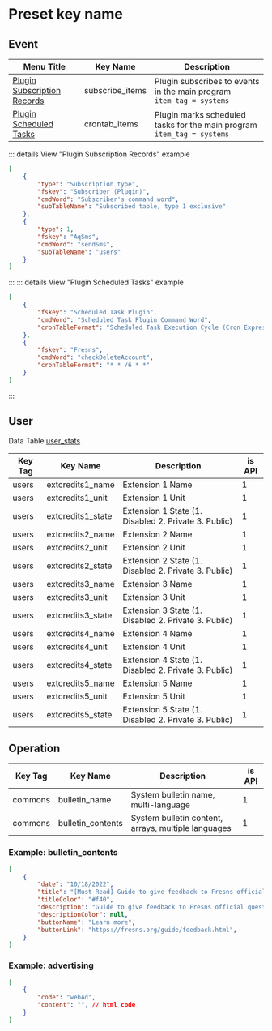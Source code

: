 # Preset key name

## Event

| Menu Title | Key Name | Description |
| --- | --- | --- |
| [Plugin Subscription Records](../../extensions/plugin/functions.md#subscribe-database-table-activity) | subscribe_items | Plugin subscribes to events in the main program `item_tag = systems` |
| [Plugin Scheduled Tasks](../../extensions/plugin/functions.md#crontab) | crontab_items | Plugin marks scheduled tasks for the main program `item_tag = systems` |

::: details View "Plugin Subscription Records" example
```json
[
    {
        "type": "Subscription type",
        "fskey": "Subscriber (Plugin)",
        "cmdWord": "Subscriber's command word",
        "subTableName": "Subscribed table, type 1 exclusive"
    },
    {
        "type": 1,
        "fskey": "AqSms",
        "cmdWord": "sendSms",
        "subTableName": "users"
    }
]
```
:::
::: details View "Plugin Scheduled Tasks" example
```json
[
    {
        "fskey": "Scheduled Task Plugin",
        "cmdWord": "Scheduled Task Plugin Command Word",
        "cronTableFormat": "Scheduled Task Execution Cycle (Cron Expression)"
    },
    {
        "fskey": "Fresns",
        "cmdWord": "checkDeleteAccount",
        "cronTableFormat": "* * /6 * *"
    }
]
```
:::

## User

Data Table [user_stats](../users/user-stats.md)

| Key Tag | Key Name | Description | is API |
| --- | --- | --- | --- |
| users | extcredits1_name | Extension 1 Name | 1 |
| users | extcredits1_unit | Extension 1 Unit | 1 |
| users | extcredits1_state | Extension 1 State (1. Disabled 2. Private 3. Public) | 1 |
| users | extcredits2_name | Extension 2 Name | 1 |
| users | extcredits2_unit | Extension 2 Unit | 1 |
| users | extcredits2_state | Extension 2 State (1. Disabled 2. Private 3. Public) | 1 |
| users | extcredits3_name | Extension 3 Name | 1 |
| users | extcredits3_unit | Extension 3 Unit | 1 |
| users | extcredits3_state | Extension 3 State (1. Disabled 2. Private 3. Public) | 1 |
| users | extcredits4_name | Extension 4 Name | 1 |
| users | extcredits4_unit | Extension 4 Unit | 1 |
| users | extcredits4_state | Extension 4 State (1. Disabled 2. Private 3. Public) | 1 |
| users | extcredits5_name | Extension 5 Name | 1 |
| users | extcredits5_unit | Extension 5 Unit | 1 |
| users | extcredits5_state | Extension 5 State (1. Disabled 2. Private 3. Public) | 1 |

## Operation

| Key Tag | Key Name | Description | is API |
| --- | --- | --- | --- |
| commons | bulletin_name | System bulletin name, multi-language | 1 |
| commons | bulletin_contents | System bulletin content, arrays, multiple languages | 1 |

### Example: bulletin_contents

```json
[
    {
        "date": "10/18/2022",
        "title": "[Must Read] Guide to give feedback to Fresns official questions",
        "titleColor": "#f40",
        "description": "Guide to give feedback to Fresns official questions",
        "descriptionColor": null,
        "buttonName": "Learn more",
        "buttonLink": "https://fresns.org/guide/feedback.html",
    }
]
```

### Example: advertising

```json
[
    {
        "code": "webAd",
        "content": "", // html code
    }
]
```
